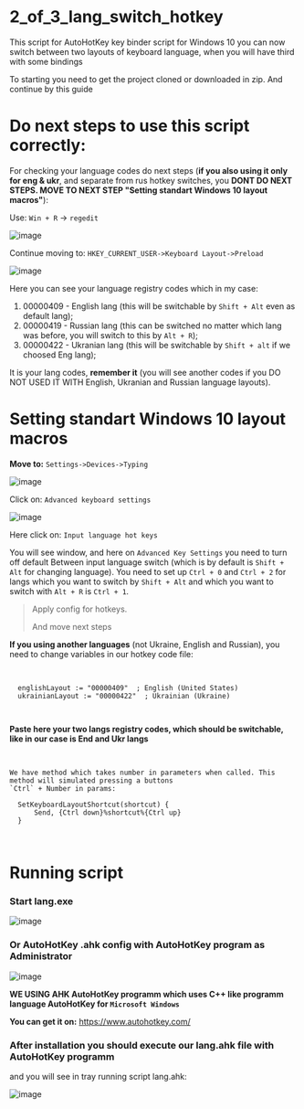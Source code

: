 # 2_of_3_lang_switch_hotkey
This script for AutoHotKey key binder script for Windows 10 you can now switch between two layouts of keyboard language, when you will have third with some bindings

To starting you need to get the project cloned or downloaded in zip.
And continue by this guide

# Do next steps to use this script correctly:

  For checking your language codes do next steps (**if you also using it only for eng & ukr**, and separate from rus hotkey switches, you **DONT DO NEXT STEPS. MOVE TO NEXT STEP "Setting standart Windows 10 layout macros"**):

  Use: `Win + R` -> `regedit`

  ![image](https://github.com/xmdn/2_of_3_lang_switch_hotkey/assets/16866473/0f869c2c-2f70-4e8f-8163-5e92993c484b)

  

  Continue moving to:
  `HKEY_CURRENT_USER->Keyboard Layout->Preload`


  ![image](https://github.com/xmdn/2_of_3_lang_switch_hotkey/assets/16866473/412b664a-be8a-4e66-a6f4-3d216d438567)

  Here you can see your language registry codes which in my case:
  1) 00000409 - English lang (this will be switchable by `Shift + Alt` even as default lang);
  2) 00000419 - Russian lang (this can be switched no matter which lang was before, you will switch to this by `Alt + R`);
  3) 00000422 - Ukranian lang (this will be switchable by `Shift + alt` if we choosed Eng lang);
  
  It is your lang codes, **remember it** (you will see another codes if you DO NOT USED IT WITH English, Ukranian and Russian language layouts).

# Setting standart Windows 10 layout macros
**Move to:**
`Settings->Devices->Typing`


![image](https://github.com/xmdn/2_of_3_lang_switch_hotkey/assets/16866473/ddbd2904-9915-4573-a0e1-d4d88fbc022f)

Click on: `Advanced keyboard settings`


![image](https://github.com/xmdn/2_of_3_lang_switch_hotkey/assets/16866473/c0cb4a04-15f1-4b24-a7e1-967a5083f5f6)

Here click on: `Input language hot keys`

You will see window, and here on `Advanced Key Settings` you need to turn off default Between input language switch (which is by default is `Shift + Alt` for changing language).
You need to set up `Ctrl + 0` and `Ctrl + 2` for langs which you want to switch by `Shift + Alt` and which you want to switch with `Alt + R` is `Ctrl + 1`. 

> Apply config for hotkeys.
>
> And move next steps

**If you using another languages** (not Ukraine, English and Russian), you need to change variables in our hotkey code file:

<pre>
  <code>
    <html>
  englishLayout := "00000409"  ; English (United States)
  ukrainianLayout := "00000422"  ; Ukrainian (Ukraine)
    </html>
  </code>
</pre>
**Paste here your two langs registry codes, which should be switchable, like in our case is End and Ukr langs**

	
<pre>
  <code>
    <html>
<head>We have method which takes number in parameters when called. This method will simulated pressing a buttons 
`Ctrl` + Number in params:
</head>
  SetKeyboardLayoutShortcut(shortcut) {
      Send, {Ctrl down}%shortcut%{Ctrl up}
  }
    </html>
  </code>
</pre>

# Running script

### Start lang.exe 

![image](https://github.com/xmdn/2_of_3_lang_switch_hotkey/assets/16866473/4775344d-b114-47e3-b33e-d5569f0a1ec7)


### Or AutoHotKey .ahk config with AutoHotKey program as Administrator

![image](https://github.com/xmdn/2_of_3_lang_switch_hotkey/assets/16866473/6461bd39-00d3-4716-bc99-8d25d878354d)


**WE USING AHK AutoHotKey programm which uses C++ like programm language AutoHotKey for `Microsoft Windows`**

**You can get it on:** https://www.autohotkey.com/

### After installation you should execute our lang.ahk file with AutoHotKey programm 
and you will see in tray running script lang.ahk:

![image](https://github.com/xmdn/2_of_3_lang_switch_hotkey/assets/16866473/1617a8cc-362e-4749-83d3-22e2e656c4b3)

